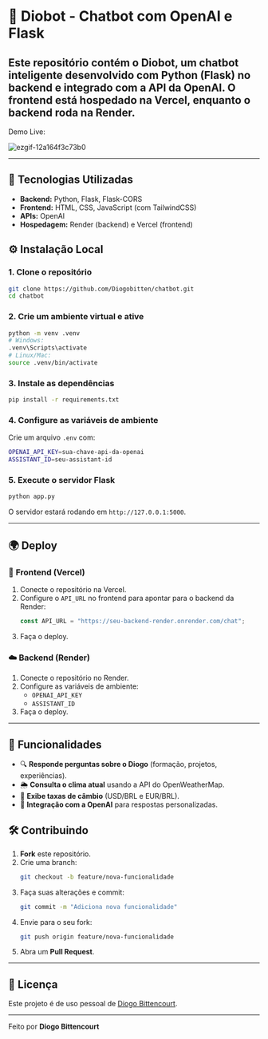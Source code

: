 # 🤖 Diobot - Chatbot com OpenAI e Flask

Este repositório contém o **Diobot**, um chatbot inteligente desenvolvido com **Python (Flask)** no backend e integrado com a **API da OpenAI**. O frontend está hospedado na **Vercel**, enquanto o backend roda na **Render**.
---
Demo Live:


![ezgif-12a164f3c73b0](https://github.com/user-attachments/assets/e191a166-0c64-47bf-9e57-e9da867a798c)


---
## 🚀 Tecnologias Utilizadas

- **Backend:** Python, Flask, Flask-CORS  
- **Frontend:** HTML, CSS, JavaScript (com TailwindCSS)  
- **APIs:** OpenAI 
- **Hospedagem:** Render (backend) e Vercel (frontend)  

## ⚙️ Instalação Local

### 1. Clone o repositório
```bash
git clone https://github.com/Diogobitten/chatbot.git
cd chatbot
```

### 2. Crie um ambiente virtual e ative
```bash
python -m venv .venv
# Windows:
.venv\Scripts\activate
# Linux/Mac:
source .venv/bin/activate
```

### 3. Instale as dependências
```bash
pip install -r requirements.txt
```

### 4. Configure as variáveis de ambiente
Crie um arquivo `.env` com:
```bash
OPENAI_API_KEY=sua-chave-api-da-openai
ASSISTANT_ID=seu-assistant-id
```

### 5. Execute o servidor Flask
```bash
python app.py
```
O servidor estará rodando em `http://127.0.0.1:5000`.

---

## 🌍 Deploy

### 🔗 **Frontend (Vercel)**
1. Conecte o repositório na Vercel.  
2. Configure o `API_URL` no frontend para apontar para o backend da Render:
   ```javascript
   const API_URL = "https://seu-backend-render.onrender.com/chat";
   ```
3. Faça o deploy.

### ☁️ **Backend (Render)**
1. Conecte o repositório no Render.  
2. Configure as variáveis de ambiente:
   - `OPENAI_API_KEY`
   - `ASSISTANT_ID`
3. Faça o deploy.

---

## 💬 Funcionalidades

- 🔍 **Responde perguntas sobre o Diogo** (formação, projetos, experiências).  
- 🌦️ **Consulta o clima atual** usando a API do OpenWeatherMap.  
- 💱 **Exibe taxas de câmbio** (USD/BRL e EUR/BRL).  
- 🤖 **Integração com a OpenAI** para respostas personalizadas.  

## 🛠️ Contribuindo

1. **Fork** este repositório.  
2. Crie uma branch:
   ```bash
   git checkout -b feature/nova-funcionalidade
   ```
3. Faça suas alterações e commit:
   ```bash
   git commit -m "Adiciona nova funcionalidade"
   ```
4. Envie para o seu fork:
   ```bash
   git push origin feature/nova-funcionalidade
   ```
5. Abra um **Pull Request**.

---

## 📄 Licença

Este projeto é de uso pessoal de [Diogo Bittencourt](https://www.linkedin.com/in/diogo-bittencourt-de-oliveira/).

---

Feito por **Diogo Bittencourt**
